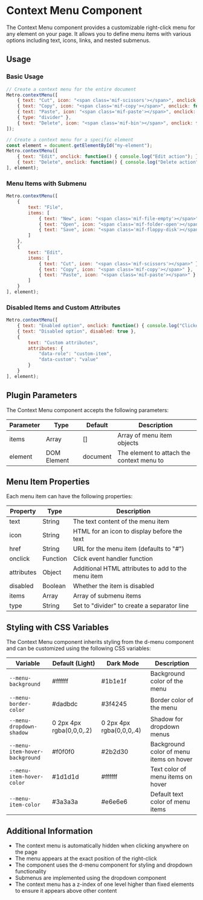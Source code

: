 # Context Menu Component

The Context Menu component provides a customizable right-click menu for any element on your page. It allows you to define menu items with various options including text, icons, links, and nested submenus.

## Usage

### Basic Usage

```javascript
// Create a context menu for the entire document
Metro.contextMenu([
    { text: "Cut", icon: "<span class='mif-scissors'></span>", onclick: function() { console.log("Cut action"); } },
    { text: "Copy", icon: "<span class='mif-copy'></span>", onclick: function() { console.log("Copy action"); } },
    { text: "Paste", icon: "<span class='mif-paste'></span>", onclick: function() { console.log("Paste action"); } },
    { type: "divider" },
    { text: "Delete", icon: "<span class='mif-bin'></span>", onclick: function() { console.log("Delete action"); } }
]);

// Create a context menu for a specific element
const element = document.getElementById("my-element");
Metro.contextMenu([
    { text: "Edit", onclick: function() { console.log("Edit action"); } },
    { text: "Delete", onclick: function() { console.log("Delete action"); } }
], element);
```

### Menu Items with Submenu

```javascript
Metro.contextMenu([
    { 
        text: "File", 
        items: [
            { text: "New", icon: "<span class='mif-file-empty'></span>" },
            { text: "Open", icon: "<span class='mif-folder-open'></span>" },
            { text: "Save", icon: "<span class='mif-floppy-disk'></span>" }
        ]
    },
    { 
        text: "Edit", 
        items: [
            { text: "Cut", icon: "<span class='mif-scissors'></span>" },
            { text: "Copy", icon: "<span class='mif-copy'></span>" },
            { text: "Paste", icon: "<span class='mif-paste'></span>" }
        ]
    }
], element);
```

### Disabled Items and Custom Attributes

```javascript
Metro.contextMenu([
    { text: "Enabled option", onclick: function() { console.log("Clicked"); } },
    { text: "Disabled option", disabled: true },
    { 
        text: "Custom attributes", 
        attributes: {
            "data-role": "custom-item",
            "data-custom": "value"
        }
    }
], element);
```

## Plugin Parameters

The Context Menu component accepts the following parameters:

| Parameter | Type | Default | Description |
| --------- | ---- | ------- | ----------- |
| items | Array | [] | Array of menu item objects |
| element | DOM Element | document | The element to attach the context menu to |

## Menu Item Properties

Each menu item can have the following properties:

| Property | Type | Description |
| -------- | ---- | ----------- |
| text | String | The text content of the menu item |
| icon | String | HTML for an icon to display before the text |
| href | String | URL for the menu item (defaults to "#") |
| onclick | Function | Click event handler function |
| attributes | Object | Additional HTML attributes to add to the menu item |
| disabled | Boolean | Whether the item is disabled |
| items | Array | Array of submenu items |
| type | String | Set to "divider" to create a separator line |

## Styling with CSS Variables

The Context Menu component inherits styling from the d-menu component and can be customized using the following CSS variables:

| Variable | Default (Light) | Dark Mode | Description |
| -------- | --------------- | --------- | ----------- |
| `--menu-background` | #ffffff | #1b1e1f | Background color of the menu |
| `--menu-border-color` | #dadbdc | #3f4245 | Border color of the menu |
| `--menu-dropdown-shadow` | 0 2px 4px rgba(0,0,0,.2) | 0 2px 4px rgba(0,0,0,.4) | Shadow for dropdown menus |
| `--menu-item-hover-background` | #f0f0f0 | #2b2d30 | Background color of menu items on hover |
| `--menu-item-hover-color` | #1d1d1d | #ffffff | Text color of menu items on hover |
| `--menu-item-color` | #3a3a3a | #e6e6e6 | Default text color of menu items |

## Additional Information

- The context menu is automatically hidden when clicking anywhere on the page
- The menu appears at the exact position of the right-click
- The component uses the d-menu component for styling and dropdown functionality
- Submenus are implemented using the dropdown component
- The context menu has a z-index of one level higher than fixed elements to ensure it appears above other content